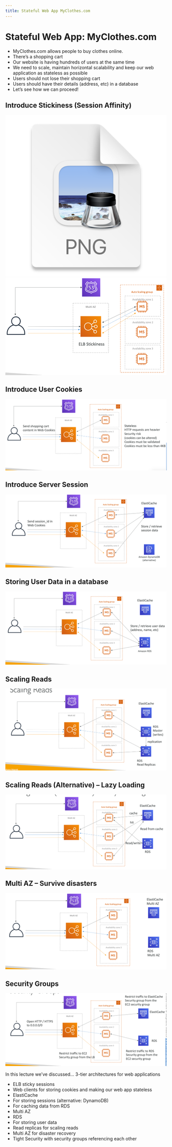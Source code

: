 ```yaml
---
title: Stateful Web App MyClothes.com
---
```


# Stateful Web App: MyClothes.com
- MyClothes.com allows people to buy clothes online.
- There’s a shopping cart
- Our website is having hundreds of users at the same time
- We need to scale, maintain horizontal scalability and keep our web application as stateless as possible
- Users should not lose their shopping cart
- Users should have their details (address, etc) in a database
- Let’s see how we can proceed!

## Introduce Stickiness (Session Affinity)
![img.png](introduce-session.png)
![img.png](introduce-session-2.png)

## Introduce User Cookies
![img.png](user-cookies.png)

## Introduce Server Session
![img.png](server-session.png)

## Storing User Data in a database
![img.png](storing-data.png)

## Scaling Reads
![img.png](scaling-read.png)

## Scaling Reads (Alternative) – Lazy Loading
![img.png](scaling-read-2.png)

## Multi AZ – Survive disasters
![img.png](multi-az-2.png)

## Security Groups
![img.png](security-group.png)

In this lecture we’ve discussed…
3-tier architectures for web applications
- ELB sticky sessions
- Web clients for storing cookies and making our web app stateless
- ElastiCache
- For storing sessions (alternative: DynamoDB)
- For caching data from RDS
- Multi AZ
- RDS
- For storing user data
- Read replicas for scaling reads
- Multi AZ for disaster recovery
- Tight Security with security groups referencing each other